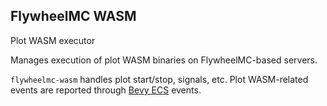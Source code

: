 ## FlywheelMC WASM
Plot WASM executor

Manages execution of plot WASM binaries on FlywheelMC-based servers.

`flywheelmc-wasm` handles plot start/stop, signals, etc.
Plot WASM-related events are reported through [Bevy ECS](https://docs.rs/bevy_ecs/) events.
